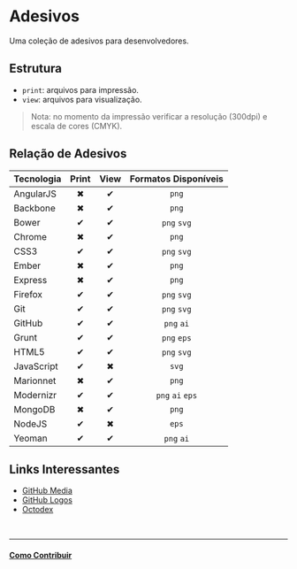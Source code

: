 # Adesivos

Uma coleção de adesivos para desenvolvedores.

## Estrutura

* `print`: arquivos para impressão.
* `view`: arquivos para visualização.

> Nota: no momento da impressão verificar a resolução (300dpi) e escala de cores (CMYK).

## Relação de Adesivos

| Tecnologia | Print | View | Formatos Disponíveis |
|:-----------|:-----:|:----:|:--------------------:|
| AngularJS  | ✖     | ✔    | `png`                |
| Backbone   | ✖     | ✔    | `png`                |
| Bower      | ✔     | ✔    | `png` `svg`          |
| Chrome     | ✖     | ✔    | `png`                |
| CSS3       | ✔     | ✔    | `png` `svg`          |
| Ember      | ✖     | ✔    | `png`                |
| Express    | ✖     | ✔    | `png`                |
| Firefox    | ✔     | ✔    | `png` `svg`          |
| Git        | ✔     | ✔    | `png` `svg`          |
| GitHub     | ✔     | ✔    | `png` `ai`           |
| Grunt      | ✔     | ✔    | `png` `eps`          |
| HTML5      | ✔     | ✔    | `png` `svg`          |
| JavaScript | ✔     | ✖    | `svg`                |
| Marionnet  | ✖     | ✔    | `png`                |
| Modernizr  | ✔     | ✔    | `png` `ai` `eps`     |
| MongoDB    | ✖     | ✔    | `png`                |
| NodeJS     | ✔     | ✖    | `eps`                |
| Yeoman     | ✔     | ✔    | `png` `ai`           |


## Links Interessantes

* [GitHub Media](https://github.com/github/media)
* [GitHub Logos](https://github.com/logos)
* [Octodex](http://octodex.github.com/)


<br/>

---

#### [Como Contribuir](https://github.com/cerebrobr/cerebro/blob/master/README.md#como-contribuir)
